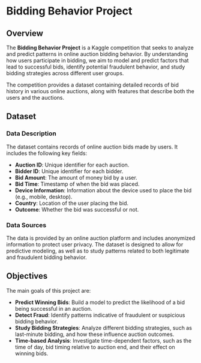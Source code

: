 # Bidding Behavior Project

## Overview

The **Bidding Behavior Project** is a Kaggle competition that seeks to analyze and predict patterns in online auction bidding behavior. By understanding how users participate in bidding, we aim to model and predict factors that lead to successful bids, identify potential fraudulent behavior, and study bidding strategies across different user groups.

The competition provides a dataset containing detailed records of bid history in various online auctions, along with features that describe both the users and the auctions.

## Dataset

### Data Description

The dataset contains records of online auction bids made by users. It includes the following key fields:

- **Auction ID**: Unique identifier for each auction.
- **Bidder ID**: Unique identifier for each bidder.
- **Bid Amount**: The amount of money bid by a user.
- **Bid Time**: Timestamp of when the bid was placed.
- **Device Information**: Information about the device used to place the bid (e.g., mobile, desktop).
- **Country**: Location of the user placing the bid.
- **Outcome**: Whether the bid was successful or not.


### Data Sources

The data is provided by an online auction platform and includes anonymized information to protect user privacy. The dataset is designed to allow for predictive modeling, as well as to study patterns related to both legitimate and fraudulent bidding behavior.

## Objectives

The main goals of this project are:
- **Predict Winning Bids**: Build a model to predict the likelihood of a bid being successful in an auction.
- **Detect Fraud**: Identify patterns indicative of fraudulent or suspicious bidding behavior.
- **Study Bidding Strategies**: Analyze different bidding strategies, such as last-minute bidding, and how these influence auction outcomes.
- **Time-based Analysis**: Investigate time-dependent factors, such as the time of day, bid timing relative to auction end, and their effect on winning bids.


